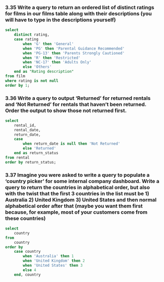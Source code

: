 ### 3.35 Write a query to return an ordered list of distinct ratings for films in our films table along with their descriptions (you will have to type in the descriptions yourself)
```sql
select
	distinct rating,
	case rating
		when 'G' then 'General'
		when 'PG' then 'Parental Guidance Recommended'
		when 'PG-13' then 'Parents Strongly Cautioned'
		when 'R' then 'Restricted'
		when 'NC-17' then 'Adults Only'
		else 'Others'
	end as "Rating description"
from film
where rating is not null
order by 1;
```

### 3.36 Write a query to output ‘Returned’ for returned rentals and ‘Not Returned’ for rentals that haven’t been returned. Order the output to show those not returned first.
```sql
select
	rental_id,
	rental_date,
	return_date,
	case
		when return_date is null then 'Not Returned'
		else 'Returned'
	end as return_status
from rental
order by return_status;
```

### 3.37 Imagine you were asked to write a query to populate a ‘country picker’ for some internal company dashboard. Write a query to return the countries in alphabetical order, but also with the twist that the first 3 countries in the list must be 1) Australia 2) United Kingdom 3) United States and then normal alphabetical order after that (maybe you want them first because, for example, most of your customers come from these countries)
```sql
select
	country
from
	country
order by
	case country
		when 'Australia' then 1
		when 'United Kingdom' then 2
		when 'United States' then 3
		else 4
	end, country
```
